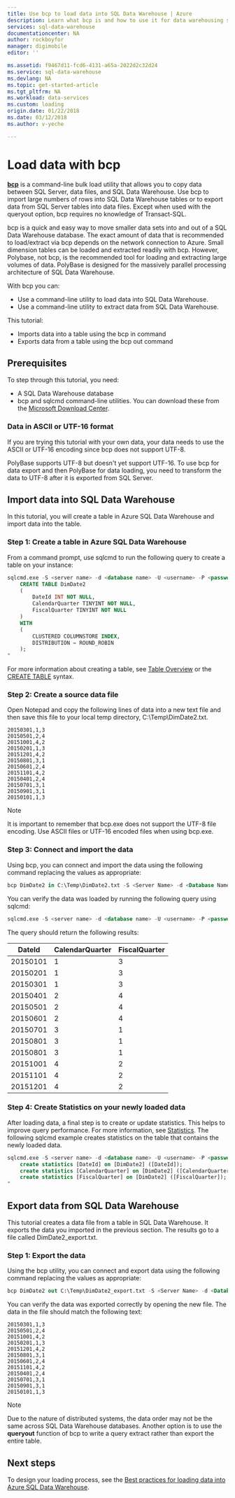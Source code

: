 ```yaml
---
title: Use bcp to load data into SQL Data Warehouse | Azure
description: Learn what bcp is and how to use it for data warehousing scenarios.
services: sql-data-warehouse
documentationcenter: NA
author: rockboyfor
manager: digimobile
editor: ''

ms.assetid: f9467d11-fcd6-4131-a65a-2022d2c32d24
ms.service: sql-data-warehouse
ms.devlang: NA
ms.topic: get-started-article
ms.tgt_pltfrm: NA
ms.workload: data-services
ms.custom: loading
origin.date: 01/22/2018
ms.date: 03/12/2018
ms.author: v-yeche

---
```

# Load data with bcp

**[bcp](https://docs.microsoft.com/sql/tools/bcp-utility)** is a command-line bulk load utility that allows you to copy data between SQL Server, data files, and SQL Data Warehouse. Use bcp to import large numbers of rows into SQL Data Warehouse tables or to export data from SQL Server tables into data files. Except when used with the queryout option, bcp requires no knowledge of Transact-SQL.
<!-- URL is correct to remove .md on https://docs.microsoft.com/sql/tools/bcp-utility -->

bcp is a quick and easy way to move smaller data sets into and out of a SQL Data Warehouse database. The exact amount of data that is recommended to load/extract via bcp depends on the network connection to Azure.  Small dimension tables can be loaded and extracted readily with bcp. However, Polybase, not bcp, is the recommended tool for loading and extracting large volumes of data. PolyBase is designed for the massively parallel processing architecture of SQL Data Warehouse.

With bcp you can:

* Use a command-line utility to load data into SQL Data Warehouse.
* Use a command-line utility to extract data from SQL Data Warehouse.

This tutorial:

* Imports data into a table using the bcp in command
* Exports data from a table using the bcp out command

<!-- Not Available [!VIDEO https://channel9.msdn.com/Blogs/Azure/Loading-data-into-Azure-SQL-Data-Warehouse-with-BCP/player] -->
## Prerequisites
To step through this tutorial, you need:

* A SQL Data Warehouse database
* bcp and sqlcmd command-line utilities. You can download these from the [Microsoft Download Center](https://www.microsoft.com/download/details.aspx?id=36433). 

### Data in ASCII or UTF-16 format
If you are trying this tutorial with your own data, your data needs to use the ASCII or UTF-16 encoding since bcp does not support UTF-8. 

PolyBase supports UTF-8 but doesn't yet support UTF-16. To use bcp for data export and then PolyBase for data loading, you need to transform the data to UTF-8 after it is exported from SQL Server. 

## Import data into SQL Data Warehouse
In this tutorial, you will create a table in Azure SQL Data Warehouse and import data into the table.

### Step 1: Create a table in Azure SQL Data Warehouse
From a command prompt, use sqlcmd to run the following query to create a table on your instance:

```sql
sqlcmd.exe -S <server name> -d <database name> -U <username> -P <password> -I -Q "
    CREATE TABLE DimDate2
    (
        DateId INT NOT NULL,
        CalendarQuarter TINYINT NOT NULL,
        FiscalQuarter TINYINT NOT NULL
    )
    WITH
    (
        CLUSTERED COLUMNSTORE INDEX,
        DISTRIBUTION = ROUND_ROBIN
    );
"
```

For more information about creating a table, see [Table Overview](sql-data-warehouse-tables-overview.md) or the [CREATE TABLE](https://docs.microsoft.com/sql/t-sql/statements/create-table-azure-sql-data-warehouse) syntax.
<!-- URL is correct to remove .md on https://docs.microsoft.com/sql/t-sql/statements/create-table-azure-sql-data-warehouse -->

### Step 2: Create a source data file
Open Notepad and copy the following lines of data into a new text file and then save this file to your local temp directory, C:\Temp\DimDate2.txt.

```
20150301,1,3
20150501,2,4
20151001,4,2
20150201,1,3
20151201,4,2
20150801,3,1
20150601,2,4
20151101,4,2
20150401,2,4
20150701,3,1
20150901,3,1
20150101,1,3
```

> [!NOTE]
> It is important to remember that bcp.exe does not support the UTF-8 file encoding. Use ASCII files or UTF-16 encoded files when using bcp.exe.
> 
> 

### Step 3: Connect and import the data
Using bcp, you can connect and import the data using the following command replacing the values as appropriate:

```sql
bcp DimDate2 in C:\Temp\DimDate2.txt -S <Server Name> -d <Database Name> -U <Username> -P <password> -q -c -t  ','
```

You can verify the data was loaded by running the following query using sqlcmd:

```sql
sqlcmd.exe -S <server name> -d <database name> -U <username> -P <password> -I -Q "SELECT * FROM DimDate2 ORDER BY 1;"
```

The query should return the following results:

| DateId | CalendarQuarter | FiscalQuarter |
| --- | --- | --- |
| 20150101 |1 |3 |
| 20150201 |1 |3 |
| 20150301 |1 |3 |
| 20150401 |2 |4 |
| 20150501 |2 |4 |
| 20150601 |2 |4 |
| 20150701 |3 |1 |
| 20150801 |3 |1 |
| 20150801 |3 |1 |
| 20151001 |4 |2 |
| 20151101 |4 |2 |
| 20151201 |4 |2 |

### Step 4: Create Statistics on your newly loaded data
After loading data, a final step is to create or update statistics. This helps to improve query performance. For more information, see [Statistics](sql-data-warehouse-tables-statistics.md). The following sqlcmd example creates statistics on the table that contains the newly loaded data.

```sql
sqlcmd.exe -S <server name> -d <database name> -U <username> -P <password> -I -Q "
    create statistics [DateId] on [DimDate2] ([DateId]);
    create statistics [CalendarQuarter] on [DimDate2] ([CalendarQuarter]);
    create statistics [FiscalQuarter] on [DimDate2] ([FiscalQuarter]);
"
```

## Export data from SQL Data Warehouse
This tutorial creates a data file from a table in SQL Data Warehouse. It exports the data you imported in the previous section. The results go to a file called DimDate2_export.txt.

### Step 1: Export the data
Using the bcp utility, you can connect and export data using the following command replacing the values as appropriate:

```sql
bcp DimDate2 out C:\Temp\DimDate2_export.txt -S <Server Name> -d <Database Name> -U <Username> -P <password> -q -c -t ','
```
You can verify the data was exported correctly by opening the new file. The data in the file should match the following text:

```
20150301,1,3
20150501,2,4
20151001,4,2
20150201,1,3
20151201,4,2
20150801,3,1
20150601,2,4
20151101,4,2
20150401,2,4
20150701,3,1
20150901,3,1
20150101,1,3
```

> [!NOTE]
> Due to the nature of distributed systems, the data order may not be the same across SQL Data Warehouse databases. Another option is to use the **queryout** function of bcp to write a query extract rather than export the entire table.
> 
> 

## Next steps
To design your loading process, see the [Best practices for loading data into Azure SQL Data Warehouse](guidance-for-loading-data.md).  



<!--MSDN references-->



<!--Other Web references-->
[Microsoft Download Center]: https://www.microsoft.com/download/details.aspx?id=36433
<!-- Update_Description: update meta properties, wording update -->